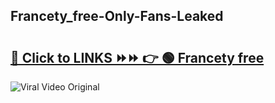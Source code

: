 
 ## Francety_free-Only-Fans-Leaked

# <h2><a href="https://clipsfans.com/Francety_free&ref=git">🔗 Click to LINKS ⏩⏩ 👉 🟢 Francety free </a></h2>

<a href="https://clipsfans.com/Francety_free&ref=git" rel="nofollow" data-target="animated-image.originalLink"><img src="https://i.ibb.co.com/xMMVF88/686577567.gif" alt="Viral Video Original" style="max-width: 100%; display: inline-block;" data-target="animated-image.originalImage"></a>
